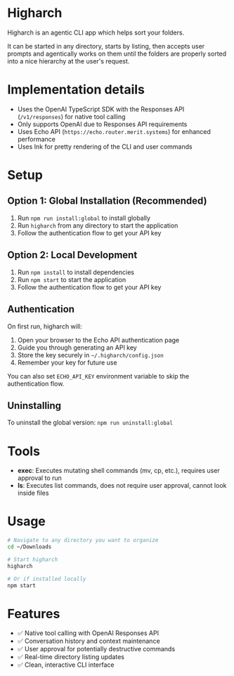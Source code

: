 # Higharch
Higharch is an agentic CLI app which helps sort your folders.

It can be started in any directory, starts by listing, then accepts user prompts and agentically works on them until the folders are properly sorted into a nice hierarchy at the user's request.

# Implementation details
- Uses the OpenAI TypeScript SDK with the Responses API (`/v1/responses`) for native tool calling
- Only supports OpenAI due to Responses API requirements
- Uses Echo API (`https://echo.router.merit.systems`) for enhanced performance
- Uses Ink for pretty rendering of the CLI and user commands

# Setup

## Option 1: Global Installation (Recommended)
1. Run `npm run install:global` to install globally
2. Run `higharch` from any directory to start the application
3. Follow the authentication flow to get your API key

## Option 2: Local Development
1. Run `npm install` to install dependencies
2. Run `npm start` to start the application
3. Follow the authentication flow to get your API key

## Authentication
On first run, higharch will:
1. Open your browser to the Echo API authentication page
2. Guide you through generating an API key
3. Store the key securely in `~/.higharch/config.json`
4. Remember your key for future use

You can also set `ECHO_API_KEY` environment variable to skip the authentication flow.

## Uninstalling
To uninstall the global version: `npm run uninstall:global`

# Tools
- **exec**: Executes mutating shell commands (mv, cp, etc.), requires user approval to run
- **ls**: Executes list commands, does not require user approval, cannot look inside files

# Usage
```bash
# Navigate to any directory you want to organize
cd ~/Downloads

# Start higharch
higharch

# Or if installed locally
npm start
```

# Features
- ✅ Native tool calling with OpenAI Responses API
- ✅ Conversation history and context maintenance
- ✅ User approval for potentially destructive commands
- ✅ Real-time directory listing updates
- ✅ Clean, interactive CLI interface


